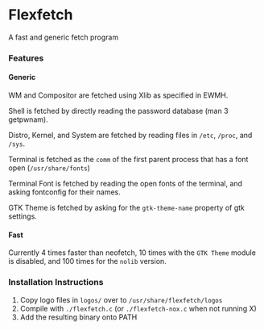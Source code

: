 # Flexfetch

A fast and generic fetch program

### Features

#### Generic
WM and Compositor are fetched using Xlib as specified in EWMH.

Shell is fetched by directly reading the password database (man 3 getpwnam).

Distro, Kernel, and System are fetched by reading files in `/etc`, `/proc`, and `/sys`.

Terminal is fetched as the `comm` of the first parent process that has a font open (`/usr/share/fonts`)

Terminal Font is fetched by reading the open fonts of the terminal, and asking fontconfig for their names.

GTK Theme is fetched by asking for the `gtk-theme-name` property of gtk settings.

#### Fast
Currently 4 times faster than neofetch, 10 times with the `GTK Theme` module is disabled, and 100 times for the `nolib` version.


### Installation Instructions

1. Copy logo files in `logos/` over to `/usr/share/flexfetch/logos`
2. Compile with `./flexfetch.c` (or `./flexfetch-nox.c` when not running X)
3. Add the resulting binary onto PATH
